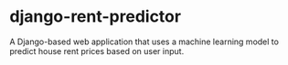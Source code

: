 # django-rent-predictor
A Django-based web application that uses a machine learning model to predict house rent prices based on user input.
